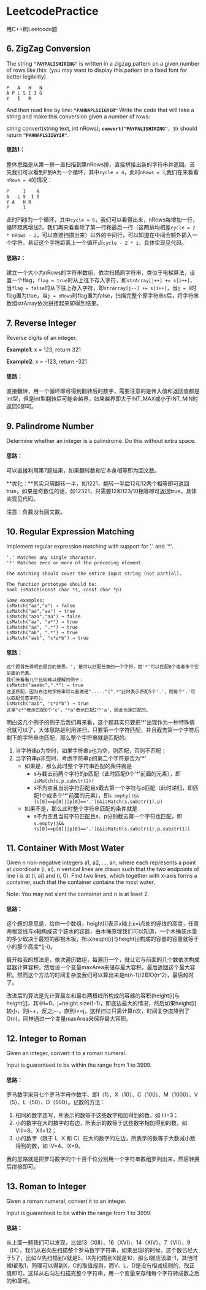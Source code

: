 # LeetcodePractice

用C++刷Leetcode题

## 6. ZigZag Conversion

The string **`"PAYPALISHIRING"`** is written in a zigzag pattern on a given number of rows like this: (you may want to display this pattern in a fixed font for better legibility)

	P   A   H   N
	A P L S I I G
	Y   I   R

And then read line by line: **`"PAHNAPLSIIGYIR"`**
Write the code that will take a string and make this conversion given a number of rows:

string convert(string text, int nRows);
**`convert("PAYPALISHIRING", 3)`** should return **`"PAHNAPLSIIGYIR"`**.

#### 思路1：

整体思路是从第一排一直扫描到第nRows排，直接拼接出新的字符串并返回。首先我们可以看到P到A为一个循环，其中`cycle = 4`，此时`nRows = 3`,我们在来看看`nRows = 4`的情况：

	P     I    N
	A   L S  I G
	Y A   H R  
	P     I
	
此时P到I为一个循环，其中`cycle = 6`，我们可以看得出来，nRows每增加一行，循环距离增加2。我们再来看看除了第一行和最后一行（这两排均相差`cycle = 2 * nRows - 2`，可以直接扫描出来）以外的中间行，可以知道在中间会额外插入一个字符，易证这个字符距离上一个循环点`cycle - 2 * i`，具体实现见代码。

#### 思路2：

建立一个大小为nRows的字符串数组，依次扫描原字符串，类似于电梯算法，设置一个flag，`flag = true`时从上往下存入字符，即`strArray[j++] += s[i++]`，当`flag = false`时从下往上存入字符，即`strArray[j--] += s[i++]`，当`j = 0`时flag置为true，当`j = nRows`时flag置为false，扫描完整个原字符串s后，将字符串数组strArray依次拼接起来即得到结果。

## 7. Reverse Integer

Reverse digits of an integer.

**Example1**: x = 123, return 321

**Example2**: x = -123, return -321

#### 思路：

直接翻转，用一个循环即可得到翻转后的数字，需要注意的是传入值和返回值都是int型，但是int型翻转后可能会越界，如果越界即大于INT_MAX或小于INT_MIN时返回0即可。

## 9. Palindrome Number

Determine whether an integer is a palindrome. Do this without extra space.

#### 思路：

可以直接利用第7题结果，如果翻转数和它本身相等即为回文数。

**优化：**其实只用翻转一半，如1221，翻转一半后12和12两个相等即可返回true，如果是奇数位的话，如12321，只需要12和123/10相等即可返回true，具体实现见代码。

注意：负数没有回文数。

## 10. Regular Expression Matching

Implement regular expression matching with support for '.' and '*'.
	
	'.' Matches any single character.
	'*' Matches zero or more of the preceding element.

	The matching should cover the entire input string (not partial).

	The function prototype should be:
	bool isMatch(const char *s, const char *p)

	Some examples:
	isMatch("aa","a") → false
	isMatch("aa","aa") → true
	isMatch("aaa","aa") → false
	isMatch("aa", "a*") → true
	isMatch("aa", ".*") → true
	isMatch("ab", ".*") → true
	isMatch("aab", "c*a*b") → true

#### 思路：

	这个题首先得明白题目的意思，','是可以匹配任意的一个字符，而'*'可以匹配0个或者多个它前面的元素。
	我们来看看几个比较难以理解的例子：
	isMatch("aaabc",".*") → true
	这里匹配，因为右边的字符串可以看做是"....."(".*"此时表示匹配5个'.'，而每个'.'可以匹配任意字符)。
	isMatch("aab", "c*a*b") → true
	这里"c*"表示匹配0个'c'，"*a"表示匹配2个'a'，因此也是匹配的。

明白这几个例子的例子后我们再来看，这个题其实只要把'*'出现作为一种特殊情况就可以了，大体思路是利用递归，只要第一个字符匹配，并且截去第一个字符后剩下的字符串也匹配，那么整个字符串就是匹配的。

1. 当字符串p为空时，如果字符串s也为空，则匹配，否则不匹配；
2. 当字符串p非空时，考虑字符串p的第二个字符是否为'*'
	- 如果是，那么此时整个字符串匹配的条件就是
		- s与截去前两个字符的p匹配（此时匹配0个'*'前面的元素），即`isMatch(s,p.substr(2))`
		- s不为空且当前字符匹配且s截去第一个字符与p匹配（此时递归，即匹配1个或多个'*'前面的元素），即`s.empty()&&(s[0]==p[0]||p[0]=='.')&&isMatch(s.substr(1),p)`
	- 如果不是，那么此时整个字符串匹配的条件就是
		- s不为空且当前字符匹配且s、p分别截去第一个字符也匹配，即`s.empty()&&(s[0]==p[0]||p[0]=='.')&&isMatch(s.substr(1),p.substr(1))`

## 11. Container With Most Water

Given n non-negative integers a1, a2, ..., an, where each represents a point at coordinate (i, ai). n vertical lines are drawn such that the two endpoints of line i is at (i, ai) and (i, 0). Find two lines, which together with x-axis forms a container, such that the container contains the most water.

Note: You may not slant the container and n is at least 2.

#### 思路：

这个题的意思是，给你一个数组，height[i]表示x轴上x=i点处的竖线的高度，任意两根竖线与x轴构成这个装水的容器，由木桶原理我们可以知道，一个木桶装水量的多少取决于最短的那根木板，所以height[i]与height[j]构成的容器的容量就等于小的那个高度*(j-i)。

最开始我的想法是，依次遍历数组，每遍历一个，就让它与前面的几个数依次构成容器计算容积，然后设一个变量maxArea来储存最大容积，最后返回这个最大容积。然而这个方法的时间复杂度我们可以算出来是n(n-1)/2即O(n^2)，最后超时了。

改进后的算法是先计算最左和最右两根线所构成的容器的容积(height[i]与height[j]，其中i=0，j=height.size()-1)，即底边最大的情况，然后如果height[i]较小，则i++，反之j--，直到i==j，这样扫过只需计算n次，时间复杂度降到了O(n)，同样通过一个变量maxArea来保存最大容积。

## 12. Integer to Roman

Given an integer, convert it to a roman numeral.

Input is guaranteed to be within the range from 1 to 3999.

#### 思路：

罗马数字采用七个罗马字母作数字、即Ⅰ（1）、X（10）、C（100）、M（1000）、V（5）、L（50）、D（500）。记数的方法：

1. 相同的数字连写，所表示的数等于这些数字相加得到的数，如 Ⅲ=3；
2. 小的数字在大的数字的右边，所表示的数等于这些数字相加得到的数，如 Ⅷ=8、Ⅻ=12；
3. 小的数字（限于 Ⅰ、X 和 C）在大的数字的左边，所表示的数等于大数减小数得到的数，如 Ⅳ=4、Ⅸ=9。

我的思路就是把罗马数字的个十百千位分别用一个字符串数组罗列出来，然后转换后拼接即可。

## 13. Roman to Integer

Given a roman numeral, convert it to an integer.

Input is guaranteed to be within the range from 1 to 3999.

#### 思路：

从上面一题我们可以发现，比如13（XIII）、16（XVI）、14（XIV）、7（VII）、9（IX），我们从右向左扫描整个罗马数字字符串，如果出现I的时候，这个数已经大于5了，比如IV先扫描到V就是5，IX先扫描到X就是10，那么I就应该取-1，其他时候I都取1，同理可以得到X、C的取值规则，而V、L、D是没有相减规则的，取正值即可。这样从右向左扫描完整个字符串，用一个变量来存储每个字符转成数之后的和即可。